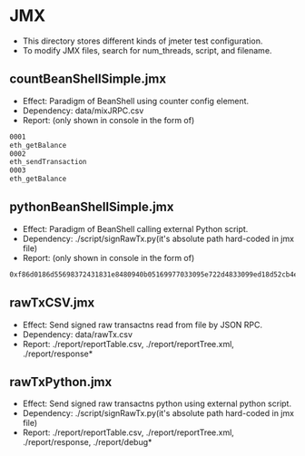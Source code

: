# JMX

* This directory stores different kinds of jmeter test configuration.
* To modify JMX files, search for num_threads, script, and filename.

## countBeanShellSimple.jmx

* Effect: Paradigm of BeanShell using counter config element.
* Dependency: data/mixJRPC.csv
* Report: (only shown in console in the form of)

```bash
0001
eth_getBalance
0002
eth_sendTransaction
0003
eth_getBalance
```

## pythonBeanShellSimple.jmx

* Effect: Paradigm of BeanShell calling external Python script.
* Dependency: ./script/signRawTx.py(it's absolute path hard-coded in jmx file)
* Report: (only shown in console in the form of)
```bash
0xf86d0186d55698372431831e8480940b05169977033095e722d4833099ed18d52cb4e68502540be40080824a91a08865c39eb6e53d5e906ef2885ebfa33e6bb0f3958562d52afd598da1dfffd9aaa071dff8449ad3cace0e77362237f27e6b14b75341c2947dbbe1e2fe0e2a085e93
```

## rawTxCSV.jmx

* Effect: Send signed raw transactns read from file by JSON RPC.
* Dependency: data/rawTx.csv
* Report: ./report/reportTable.csv, ./report/reportTree.xml, ./report/response*

## rawTxPython.jmx

* Effect: Send signed raw transactns python using external python script.
* Dependency: ./script/signRawTx.py(it's absolute path hard-coded in jmx file)
* Report: ./report/reportTable.csv, ./report/reportTree.xml, ./report/response, ./report/debug*
